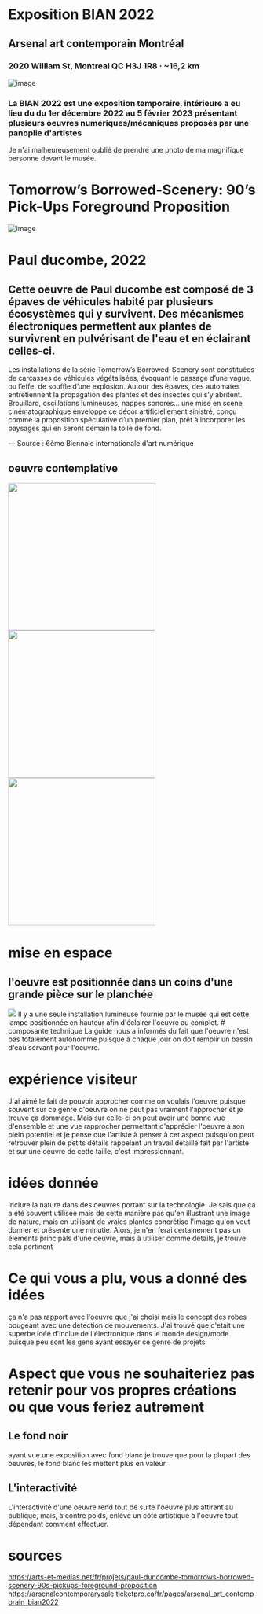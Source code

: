 # Exposition BIAN 2022
## Arsenal art contemporain Montréal
### 2020 William St, Montreal QC H3J 1R8 · ~16,2 km
![image](https://github.com/chevalxdore/H23_V13_inspirations_VINCENT/blob/b10e43e1b55539ea69a359e7cbb3734897ccb1ce/photos/bia.jpg)
### La BIAN 2022 est une exposition temporaire, intérieure a eu lieu du du 1er décembre 2022 au 5 février 2023 présentant plusieurs oeuvres numériques/mécaniques proposés par une panoplie d'artistes 
Je n'ai malheureusement oublié de prendre une photo de ma magnifique personne devant le musée.

# Tomorrow’s Borrowed-Scenery: 90’s Pick-Ups Foreground Proposition


![image](https://github.com/chevalxdore/H23_V13_inspirations_VINCENT/blob/05153b9be3b642f407a1c1d0fbd3b876206736ff/Repository/BIAN/photos/IMG_8044.jpg)
# Paul ducombe, 2022
## Cette oeuvre de Paul ducombe est composé de 3 épaves de véhicules habité par plusieurs écosystèmes qui y survivent. Des mécanismes électroniques permettent aux plantes de survivrent en pulvérisant de l'eau et en éclairant celles-ci.

Les installations de la série Tomorrow’s Borrowed-Scenery sont constituées de carcasses de véhicules végétalisées, évoquant le passage d’une vague, ou l’effet de souffle d’une explosion. Autour des épaves, des automates entretiennent la propagation des plantes et des insectes qui s’y abritent. Brouillard, oscillations lumineuses, nappes sonores... une mise en scène cinématographique enveloppe ce décor artificiellement sinistré, conçu comme la proposition spéculative d’un premier plan, prêt à incorporer les paysages qui en seront demain la toile de fond.

— Source : 6ème Biennale internationale d'art numérique

## oeuvre contemplative
<img src="https://github.com/chevalxdore/H23_V13_inspirations_VINCENT/blob/b10e43e1b55539ea69a359e7cbb3734897ccb1ce/photos/IMG_8053.jpg" width="300">
<img src="https://github.com/chevalxdore/H23_V13_inspirations_VINCENT/blob/b10e43e1b55539ea69a359e7cbb3734897ccb1ce/photos/IMG_8055.jpg" width="300">
<img src="https://github.com/chevalxdore/H23_V13_inspirations_VINCENT/blob/b10e43e1b55539ea69a359e7cbb3734897ccb1ce/photos/IMG_8050.jpg" width="300">


# mise en espace 

## l'oeuvre est positionnée dans un coins d'une grande pièce sur le planchée


<img src="https://github.com/chevalxdore/H23_V13_inspirations_VINCENT/blob/adae83c7125841076293a9e32763e55daa61c9f3/Repository/BIAN/photos/Untitled.pdf">
Il y a une seule installation lumineuse fournie par le musée qui est cette lampe positionnée en hauteur afin d'éclairer l'oeuvre au complet.
# composante technique 
La guide nous a informés du fait que l'oeuvre n'est pas totalement autonomme puisque à chaque jour on doit remplir un bassin d'eau servant pour l'oeuvre. 

# expérience visiteur 

J'ai aimé le fait de pouvoir approcher comme on voulais l'oeuvre puisque souvent sur ce genre d'oeuvre on ne peut pas vraiment l'approcher et je trouve ça dommage. Mais sur celle-ci on peut avoir une bonne vue d'ensemble et une vue rapprocher permettant d'apprécier l'oeuvre à son plein potentiel et je pense que l'artiste à penser à cet aspect puisqu'on peut retrouver plein de petits détails rappelant un travail détaillé fait par l'artiste et sur une oeuvre de cette taille, c'est impressionnant.

# idées donnée 

Inclure la nature dans des oeuvres portant sur la technologie. Je sais que ça a été souvent utilisée mais de cette manière pas qu'en illustrant une image de nature, mais en utilisant de vraies plantes concrétise l'image qu'on veut donner et présente une minutie. Alors, je n'en ferai certainement pas un éléments principals d'une oeuvre, mais à utiliser comme détails, je trouve cela pertinent

#  Ce qui vous a plu, vous a donné des idées

ça n'a pas rapport avec l'oeuvre que j'ai choisi mais le concept des robes bougeant avec une détection de mouvements. J'ai trouvé que c'etait une superbe idéé d'inclue de l'électronique dans le monde design/mode puisque peu sont les gens ayant essayer ce genre de projets

# Aspect que vous ne souhaiteriez pas retenir pour vos propres créations ou que vous feriez autrement

## Le fond noir
ayant vue une exposition avec fond blanc je trouve que pour la plupart des oeuvres, le fond blanc les mettent plus en valeur. 
## L'interactivité
L'interactivité d'une oeuvre rend tout de suite l'oeuvre plus attirant au publique, mais, à contre poids, enlève un côté artistique à l'oeuvre tout dépendant comment effectuer.

# sources
https://arts-et-medias.net/fr/projets/paul-duncombe-tomorrows-borrowed-scenery-90s-pickups-foreground-proposition
https://arsenalcontemporarysale.ticketpro.ca/fr/pages/arsenal_art_contemporain_bian2022
